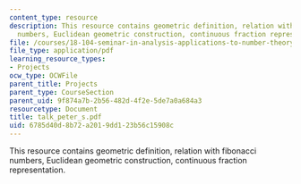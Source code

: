 ```yaml
---
content_type: resource
description: This resource contains geometric definition, relation with fibonacci
  numbers, Euclidean geometric construction, continuous fraction representation.
file: /courses/18-104-seminar-in-analysis-applications-to-number-theory-fall-2006/6785d40d8b72a2019dd123b56c15908c_talk_peter_s.pdf
file_type: application/pdf
learning_resource_types:
- Projects
ocw_type: OCWFile
parent_title: Projects
parent_type: CourseSection
parent_uid: 9f874a7b-2b56-482d-4f2e-5de7a0a684a3
resourcetype: Document
title: talk_peter_s.pdf
uid: 6785d40d-8b72-a201-9dd1-23b56c15908c
---
```

This resource contains geometric definition, relation with fibonacci numbers, Euclidean geometric construction, continuous fraction representation.

